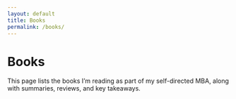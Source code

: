 ```yaml
---
layout: default
title: Books
permalink: /books/
---
```


# Books
This page lists the books I’m reading as part of my self-directed MBA, along with summaries, reviews, and key takeaways.
